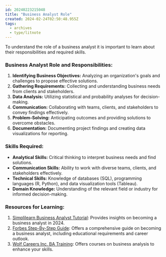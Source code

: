 ```yaml
---
id: 20240223215048
title: "Business Analyst Role"
created: 2024-02-24T02:50:48.955Z
tags:
  - archives
  - type/litnote
---
```


To understand the role of a business analyst it is important to learn about their responsibilities and required skills. 

### Business Analyst Role and Responsibilities:
1. **Identifying Business Objectives:** Analyzing an organization's goals and challenges to propose effective solutions.
2. **Gathering Requirements:** Collecting and understanding business needs from clients and stakeholders.
3. **Data Analysis:** Utilizing statistical and probability analyses for decision-making.
4. **Communication:** Collaborating with teams, clients, and stakeholders to convey findings effectively.
5. **Problem-Solving:** Anticipating outcomes and providing solutions to overcome obstacles.
6. **Documentation:** Documenting project findings and creating data visualizations for reporting.

### Skills Required:
- **Analytical Skills:** Critical thinking to interpret business needs and find solutions.
- **Communication Skills:** Ability to work with diverse teams, clients, and stakeholders effectively.
- **Technical Skills:** Knowledge of databases (SQL), programming languages (R, Python), and data visualization tools (Tableau).
- **Domain Knowledge:** Understanding of the relevant field or industry for informed decision-making.

### Resources for Learning:
1. [Simplilearn Business Analyst Tutorial](https://www.simplilearn.com/tutorials/business-analysis-tutorial/how-to-become-a-business-analyst): Provides insights on becoming a business analyst in 2024.
2. [Forbes Step-By-Step Guide](https://www.forbes.com/advisor/education/business-and-marketing/become-a-business-analyst/): Offers a comprehensive guide on becoming a business analyst, including educational requirements and career outlook.
3. [Wolf Careers Inc. BA Training](https://wolfcareers.com/blog/what-is-the-role-of-a-business-analyst-in-product-development/): Offers courses on business analysis to enhance your skills.

